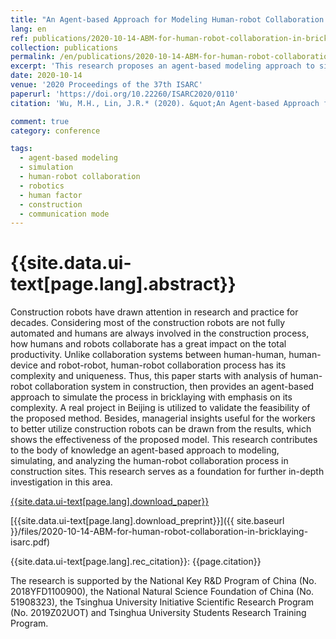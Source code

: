 ```yaml
---
title: "An Agent-based Approach for Modeling Human-robot Collaboration in Bricklaying"
lang: en
ref: publications/2020-10-14-ABM-for-human-robot-collaboration-in-bricklaying-isarc
collection: publications
permalink: /en/publications/2020-10-14-ABM-for-human-robot-collaboration-in-bricklaying-isarc
excerpt: 'This research proposes an agent-based modeling approach to simulate human-robot collaboration in bricklaying, result shows that communication model and human factors have a significant impact on construction productivity'
date: 2020-10-14
venue: '2020 Proceedings of the 37th ISARC'
paperurl: 'https://doi.org/10.22260/ISARC2020/0110'
citation: 'Wu, M.H., Lin, J.R.* (2020). &quot;An Agent-based Approach for Modeling Human-robot Collaboration in Bricklaying&quot; <i>2020 Proceedings of the 37th ISARC</i>. 797-804. Kitakyshu, Japan. doi: 10.22260/ISARC2020/0110'

comment: true
category: conference

tags: 
  - agent-based modeling
  - simulation
  - human-robot collaboration
  - robotics
  - human factor
  - construction
  - communication mode
---
```



{{site.data.ui-text[page.lang].abstract}}
====

Construction robots have drawn attention in research and practice for decades. Considering most of the construction robots are not fully automated and humans are always involved in the construction process, how humans and robots collaborate has a great impact on the total productivity. Unlike collaboration systems between human-human, human-device and robot-robot, human-robot collaboration process has its complexity and uniqueness. Thus, this paper starts with analysis of human-robot collaboration system in construction, then provides an agent-based approach to simulate the process in bricklaying with emphasis on its complexity. A real project in Beijing is utilized to validate the feasibility of the proposed method. Besides, managerial insights useful for the workers to better utilize construction robots can be drawn from the results, which shows the effectiveness of the proposed model. This research contributes to the body of knowledge an agent-based approach to modeling, simulating, and analyzing the human-robot collaboration process in construction sites. This research serves as a foundation for further in-depth investigation in this area.

[{{site.data.ui-text[page.lang].download_paper}}](https://doi.org/10.22260/ISARC2020/0110)

[{{site.data.ui-text[page.lang].download_preprint}}]({{ site.baseurl }}/files/2020-10-14-ABM-for-human-robot-collaboration-in-bricklaying-isarc.pdf)

{{site.data.ui-text[page.lang].rec_citation}}: {{page.citation}}

The research is supported by the National Key R&D Program of China (No. 2018YFD1100900), the National Natural Science Foundation of China (No. 51908323), the Tsinghua University Initiative Scientific Research Program (No. 2019Z02UOT) and Tsinghua University Students Research Training Program.